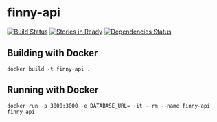 # finny-api

[![Build Status](https://orca.snap-ci.com/gregoriomelo/finny-api/branch/master/build_image)](https://orca.snap-ci.com/gregoriomelo/finny-api/branch/master)
[![Stories in Ready](https://badge.waffle.io/gregoriomelo/finny-api.png?label=ready&title=Ready)](https://waffle.io/gregoriomelo/finny-api)
[![Dependencies Status](https://jarkeeper.com/gregoriomelo/finny-api/status.svg)](https://jarkeeper.com/gregoriomelo/finny-api)

## Building with Docker

    docker build -t finny-api .

## Running with Docker

    docker run -p 3000:3000 -e DATABASE_URL= -it --rm --name finny-api finny-api
